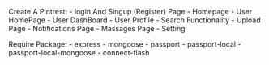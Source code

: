Create A Pintrest:
    - login And Singup (Register) Page
    - Homepage
    - User HomePage
    - User DashBoard
    - User Profile
    - Search Functionality
    - Upload Page
    - Notifications Page
    - Massages Page
    - Setting 
    
Require Package:
    - express 
    - mongoose
    - passport 
    - passport-local
    - passport-local-mongoose
    - connect-flash
